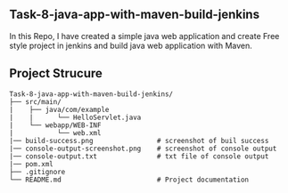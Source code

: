 ## Task-8-java-app-with-maven-build-jenkins
In this Repo, I have created a simple java web application and create Free style project in jenkins and build java web application with Maven.

## Project Strucure
```
Task-8-java-app-with-maven-build-jenkins/
├── src/main/          
|    ├── java/com/example
|    |      └── HelloServlet.java
|    └── webapp/WEB-INF
|           └── web.xml     
|── build-success.png                # screenshot of buil success
|── console-output-screenshot.png    # screenshot of console output
|── console-output.txt               # txt file of console output
|── pom.xml
├── .gitignore        
└── README.md                        # Project documentation
```
